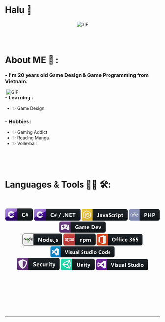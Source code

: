 # Halu 👋

<div align="center">
<img hight="300" width="700" alt="GIF" align="center" src="https://media0.giphy.com/media/v1.Y2lkPTc5MGI3NjExMzhxaWVtaGc5NTczbGE2YXA5c2ZncmQ2Ym1oZWRubnYxMmd5N3ViMCZlcD12MV9pbnRlcm5hbF9naWZfYnlfaWQmY3Q9Zw/sKhhNgnV6xXWg/giphy.gif">
</div>

</br>
</br>
</br>


# About ME 💬 :

### - I'm 20 years old Game Design & Game Programming from Vietnam.

<img hight="400" width="500" alt="GIF" align="right" src="assets/1936.gif">

### - Learning :
- ✨ Game Design

### - Hobbies : 
- ✨ Gaming Addict
- ✨ Reading Manga
- ✨ Volleyball

</br>
</br>
</br>



# Languages & Tools 👨‍💻 🛠:
</br>

<p align="center">

<!-- For more icons please follow  https://github.com/MikeCodesDotNET/ColoredBadges -->
<img src="assets/icons/csharp.svg" alt="CSharp" width="90" hight="50">
<img src="assets/icons/csharp_dotnet.svg" alt="CSharp-dotnet"  width="150" hight="50">
<img src="assets/icons/js.svg" alt="Java-Script" width="150" hight="50">
<img src="assets/icons/php.svg" alt="PHP" width="100" hight="50">
<img src="assets/icons/gamedev.svg" alt="GameDev" width="150" hight="50">
</br>
<img src="assets/icons/nodejs.svg" alt="NodeJs" width="130" hight="50">
<img src="assets/icons/npm.svg" alt="NPM" width="105" hight="50">
<img src="assets/icons/office_365.svg" alt="Office365" width="150" hight="50">
<img src="assets/icons/visualstudio_code.svg" alt="VSC" width="210" hight="50">
</br>
<img src="assets/icons/security.svg" alt="Security" width="140" hight="50">
<img src="assets/icons/unity.svg" alt="Unity" width="110" hight="50">
<img src="assets/icons/visualstudio.svg" alt="VisualStudio" width="170" hight="50">
</p>
</br>
</br>
</br>
</br>
</br>
</br>
</br>


*************
